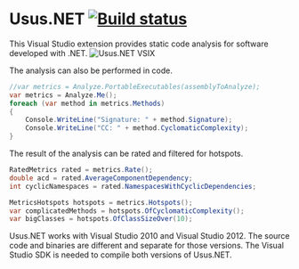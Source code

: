 Usus.NET [![Build status](https://ci.appveyor.com/api/projects/status?id=1afipffmrc1d1s27)](https://ci.appveyor.com/project/usus-usus-net)
========

This Visual Studio extension provides static code analysis for software developed with .NET.
![Usus.NET VSIX](https://github.com/usus/Usus.NET/wiki/andrenarefacafter.png)

The analysis can also be performed in code.
```csharp
//var metrics = Analyze.PortableExecutables(assemblyToAnalyze);
var metrics = Analyze.Me();
foreach (var method in metrics.Methods)
{
	Console.WriteLine("Signature: " + method.Signature);
	Console.WriteLine("CC: " + method.CyclomaticComplexity);
}
```

The result of the analysis can be rated and filtered for hotspots.
```csharp
RatedMetrics rated = metrics.Rate();
double acd = rated.AverageComponentDependency;
int cyclicNamespaces = rated.NamespacesWithCyclicDependencies;

MetricsHotspots hotspots = metrics.Hotspots();
var complicatedMethods = hotspots.OfCyclomaticComplexity();
var bigClasses = hotspots.OfClassSizeOver(10);
```


Usus.NET works with Visual Studio 2010 and Visual Studio 2012. The source code and binaries are different and separate for those versions.
The Visual Studio SDK is needed to compile both versions of Usus.NET.
